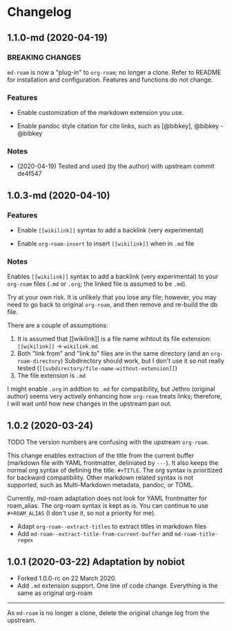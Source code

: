 # Changelog

## 1.1.0-md (2020-04-19)

### BREAKING CHANGES
`md-roam` is now a "plug-in" to `org-roam`; no longer a clone. Refer to README for installation and configuration. Features and functions do not change.

### Features

* Enable customization of the markdown extension you use.

* Enable pandoc style citation for cite links, such as [@bibkey], @bibkey -@bibkey

### Notes

* (2020-04-19) Tested and used (by the author) with upstream commit de4f547


## 1.0.3-md (2020-04-10)

### Features
* Enable `[[wikilink]]` syntax to add a backlink (very experimental)

* Enable `org-roam-insert` to insert `[[wikilink]]` when in `.md` file

### Notes
Enables `[[wikilink]]` syntax to add a backlink (very experimental) to your
`org-roam` files (`.md` or `.org`; the linked file is assumed to be `.md`).

Try at your own risk. It is unlikely that you lose any file; however,  you may need to go back to original `org-roam`, and then remove and re-build the db file.

There are a couple of assumptions:

1. It is assumed that [[wikilink]] is a file name wihtout its file extension: `[[wikilink]]` -> `wikilink.md`
2. Both "link from" and "link to" files are in the same directory (and an
`org-roam-directory`) Subdirectory should work, but I don't use it so not really
tested (`[[subdirectory/file-name-without-extension]]`)
3. The file extension is `.md`

I might enable `.org` in addtion to `.md` for compatibility, but Jethro (original author) seems very actively enhancing how `org-roam` treats links; therefore, I will wait until how new changes in the upstream pan out.


## 1.0.2 (2020-03-24)
TODO The version numbers are confusing with the upstream `org-roam`.

This change enables extraction of the title from the current buffer (markdown file with YAML frontmatter, deliniated by `---`). It also keeps the normal org syntax of defining the title: `#+TITLE`. The org syntax is prioritized for backward compatibility. Other markdown related syntax is not supported, such as Multi-Markdown metadata, pandoc, or TOML. 

Currently, md-roam adaptation does not look for YAML frontmatter for roam_alias.
The org-roam syntax is kept as is. You can continue to use `#+ROAM_ALIAS` (I don't
use it, so not a priority for me).

* Adapt `org-roam--extract-titles` to extract titles in markdown files
* Add `md-roam--extract-title-from-current-buffer` and `md-roam-title-regex`
  

## 1.0.1 (2020-03-22) Adaptation by nobiot

* Forked 1.0.0-rc on 22 March 2020.
* Add `.md` extension support. One line of code change. Everything is the same as original org-roam

---

As `md-roam` is no longer a clone, delete the original change log from the upstream.
